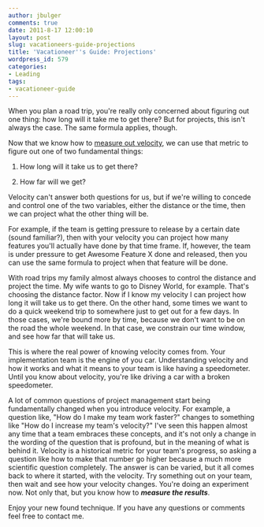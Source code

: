 ```yaml
---
author: jbulger
comments: true
date: 2011-8-17 12:00:10
layout: post
slug: vacationeers-guide-projections
title: 'Vacationeer''s Guide: Projections'
wordpress_id: 579
categories:
- Leading
tags:
- vacationeer-guide
---
```


When you plan a road trip, you're really only concerned about figuring out one thing: how long will it take me to get there? But for projects, this isn't always the case. The same formula applies, though.<!-- more -->

Now that we know how to [measure out velocity](http://josephbulger.com/technology/vacationeer’s-guide-determining-your-teams-velocity), we can use that metric to figure out one of two fundamental things:



	
  1. How long will it take us to get there?

	
  2. How far will we get?


Velocity can't answer both questions for us, but if we're willing to concede and control one of the two variables, either the distance or the time, then we can project what the other thing will be.

For example, if the team is getting pressure to release by a certain date (sound familiar?), then with your velocity you can project how many features you'll actually have done by that time frame. If, however, the team is under pressure to get Awesome Feature X done and released, then you can use the same formula to project when that feature will be done.

With road trips my family almost always chooses to control the distance and project the time. My wife wants to go to Disney World, for example. That's choosing the distance factor. Now if I know my velocity I can project how long it will take us to get there. On the other hand, some times we want to do a quick weekend trip to somewhere just to get out for a few days. In those cases, we're bound more by time, because we don't want to be on the road the whole weekend. In that case, we constrain our time window, and see how far that will take us.

This is where the real power of knowing velocity comes from. Your implementation team is the engine of you car. Understanding velocity and how it works and what it means to your team is like having a speedometer. Until you know about velocity, you're like driving a car with a broken speedometer.

A lot of common questions of project management start being fundamentally changed when you introduce velocity. For example, a question like, "How do I make my team work faster?" changes to something like "How do I increase my team's velocity?" I've seen this happen almost any time that a team embraces these concepts, and it's not only a change in the wording of the question that is profound, but in the meaning of what is behind it. Velocity is a historical metric for your team's progress, so asking a question like how to make that number go higher because a much more scientific question completely. The answer is can be varied, but it all comes back to where it started, with the velocity. Try something out on your team, then wait and see how your velocity changes. You're doing an experiment now. Not only that, but you know how to _**measure the results**_.

Enjoy your new found technique. If you have any questions or comments feel free to contact me.
